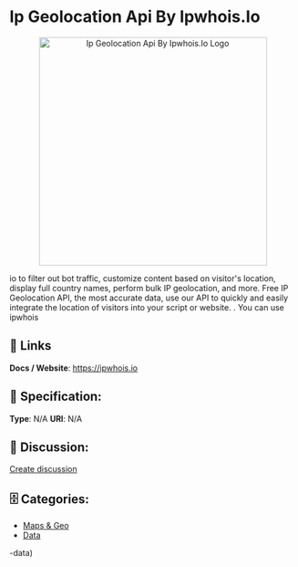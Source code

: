 # Ip Geolocation Api By Ipwhois.Io
<p align="center">
    <img width="400" src="https://raw.githubusercontent.com/apis-list/apis-list/main/apis/ip-geolocation-api-by-ipwhois-io/logo_256x256.png" alt="Ip Geolocation Api By Ipwhois.Io Logo"/>
</p>

io to filter out bot traffic, customize content based on visitor's location, display full country names, perform bulk IP geolocation, and more.  Free IP Geolocation API, the most accurate data, use our API to quickly and easily integrate the location of visitors into your script or website. . You can use ipwhois

##  🔗 Links
**Docs / Website**: https://ipwhois.io

## 🧬 Specification:
**Type**: N/A
**URI**: N/A

## 💬 Discussion:
[Create discussion](https://github.com/apis-list/apis-list/discussions/new)

## 🗄️ Categories:
- [Maps & Geo](https://github.com/apis-list/apis-list#maps-and-geo)
- [Data](https://github.com/apis-list/apis-list#data)



-data)







